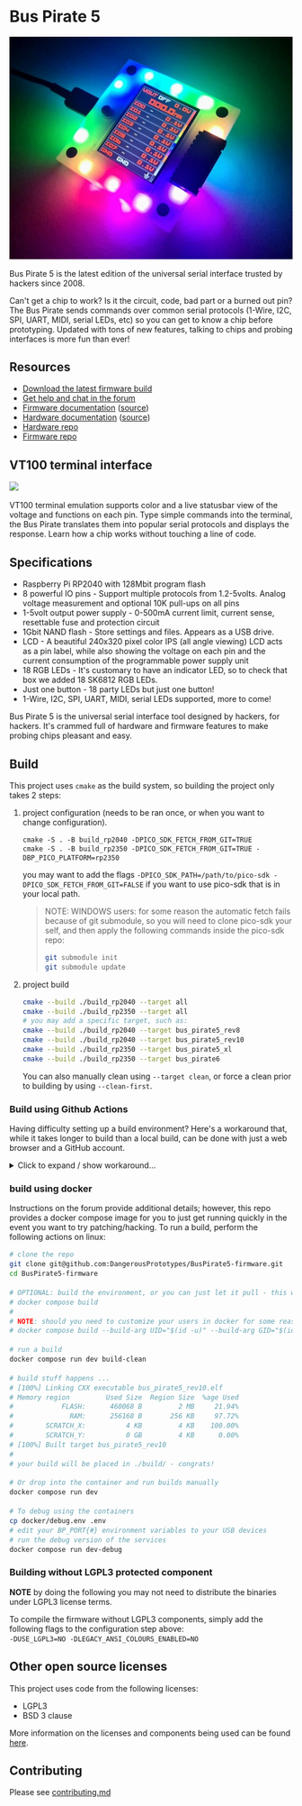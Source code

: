 # Bus Pirate 5

![](./img/bp5rev10-cover-angle.jpg)

Bus Pirate 5 is the latest edition of the universal serial interface trusted by hackers since 2008.

Can't get a chip to work? Is it the circuit, code, bad part or a burned out pin? The Bus Pirate sends commands over common serial protocols (1-Wire, I2C, SPI, UART, MIDI, serial LEDs, etc) so you can get to know a chip before prototyping. Updated with tons of new features, talking to chips and probing interfaces is more fun than ever!

## Resources

- [Download the latest firmware build](https://forum.buspirate.com/t/bus-pirate-5-auto-build-main-branch/20/99999)
- [Get help and chat in the forum](https://forum.buspirate.com/)
- [Firmware documentation](https://firmware.buspirate.com/) ([source](https://github.com/DangerousPrototypes/BusPirate5-docs-firmware))
- [Hardware documentation](https://hardware.buspirate.com/) ([source](https://github.com/DangerousPrototypes/BusPirate5-docs-hardware))
- [Hardware repo](https://github.com/DangerousPrototypes/BusPirate5-hardware)
- [Firmware repo](https://github.com/DangerousPrototypes/BusPirate5-firmware)

## VT100 terminal interface

![](./img/teraterm-done.png)

VT100 terminal emulation supports color and a live statusbar view of the voltage and functions on each pin. Type simple commands into the terminal, the Bus Pirate translates them into popular serial protocols and displays the response. Learn how a chip works without touching a line of code.

## Specifications

- Raspberry Pi RP2040 with 128Mbit program flash
- 8 powerful IO pins - Support multiple protocols from 1.2-5volts. Analog voltage measurement and optional 10K pull-ups on all pins
- 1-5volt output power supply - 0-500mA current limit, current sense, resettable fuse and protection circuit
- 1Gbit NAND flash - Store settings and files. Appears as a USB drive.
- LCD - A beautiful 240x320 pixel color IPS (all angle viewing) LCD acts as a pin label, while also showing the voltage on each pin and the current consumption of the programmable power supply unit
- 18 RGB LEDs - It's customary to have an indicator LED, so to check that box we added 18 SK6812 RGB LEDs.
- Just one button - 18 party LEDs but just one button!
- 1-Wire, I2C, SPI, UART, MIDI, serial LEDs supported, more to come!

Bus Pirate 5 is the universal serial interface tool designed by hackers, for hackers. It's crammed full of hardware and firmware features to make probing chips pleasant and easy.  

## Build

This project uses `cmake` as the build system, so building the project only takes 2 steps:
1. project configuration (needs to be ran once, or when you want to change configuration).  
    ```
    cmake -S . -B build_rp2040 -DPICO_SDK_FETCH_FROM_GIT=TRUE
    cmake -S . -B build_rp2350 -DPICO_SDK_FETCH_FROM_GIT=TRUE -DBP_PICO_PLATFORM=rp2350
    ```
    you may want to add the flags `-DPICO_SDK_PATH=/path/to/pico-sdk -DPICO_SDK_FETCH_FROM_GIT=FALSE` if you want to use pico-sdk that is in your local path.  
    > NOTE: WINDOWS users: for some reason the automatic fetch fails because of git submodule, so you will need to clone pico-sdk your self, and then
    > apply the following commands inside the pico-sdk repo:  
    > ```bash
    > git submodule init
    > git submodule update
    > ```
    
2. project build
    ```bash
    cmake --build ./build_rp2040 --target all
    cmake --build ./build_rp2350 --target all
    # you may add a specific target, such as:
    cmake --build ./build_rp2040 --target bus_pirate5_rev8
    cmake --build ./build_rp2040 --target bus_pirate5_rev10
    cmake --build ./build_rp2350 --target bus_pirate5_xl
    cmake --build ./build_rp2350 --target bus_pirate6
    ```
    You can also manually clean using `--target clean`, or
    force a clean prior to building by using `--clean-first`.

### Build using Github Actions

Having difficulty setting up a build environment?  Here's a
workaround that, while it takes longer to build than a local build,
can be done with just a web browser and a GitHub account.

<details><summary>Click to expand / show workaround...</summary><P/>

Example:
1. Presume you've forked the repository into your GitHub account, and have a local branch you've named `fix_branch` with your changes.
1. Next, click on the `Actions` tab (near top of the UI, to the right of `<> Code` and `Pull Requests`
1. If this is the first time you've done this, you may need to authorize the github actions to run on your fork.  This is a one-time operation.
1. Otherwise, click on the `CMake` workflow listed on the left.
1. Note that the page will say, `This workflow has a workflow_run event trigger.`  That means you can run the action manually on a branch of your choice.
1. Click the `Run workflow` button, select the branch you created (e.g., `fix_branch`), and click the `Run workflow` button.
1. Wait a few seconds, then refresh the page, and you should see the workflow running.  It may take a few minutes to complete (e.g., **4-7 minutes** is normal.)
1. Once the workflow completes (shows green checkmark), click on the job to see details.  At the bottom of the page should be the generated artifacts, with download links.
1. Download the artifact of interest. BP5 firmware can be found in `firmware-rp2040-*`, while the BP5XL and BP6 firmwares can be found in `firmware-rp2350-*`.

That's it!  You now have a firmware build without having to have installed a local build environment.

</details>

### build using docker

Instructions on the forum provide additional details; however, this repo provides a docker compose image for you to just get running quickly in the event you want to try patching/hacking.
To run a build, perform the following actions on linux:

```sh
# clone the repo
git clone git@github.com:DangerousPrototypes/BusPirate5-firmware.git
cd BusPirate5-firmware

# OPTIONAL: build the environment, or you can just let it pull - this will happen automatically in vscode using the devcontainers
# docker compose build
#
# NOTE: should you need to customize your users in docker for some reason:
# docker compose build --build-arg UID="$(id -u)" --build-arg GID="$(id -g)" --build-arg USERNAME="build" dev

# run a build
docker compose run dev build-clean

# build stuff happens ...
# [100%] Linking CXX executable bus_pirate5_rev10.elf
# Memory region         Used Size  Region Size  %age Used
#            FLASH:      460068 B         2 MB     21.94%
#              RAM:      256168 B       256 KB     97.72%
#        SCRATCH_X:          4 KB         4 KB    100.00%
#        SCRATCH_Y:          0 GB         4 KB      0.00%
# [100%] Built target bus_pirate5_rev10
#
# your build will be placed in ./build/ - congrats!

# Or drop into the container and run builds manually
docker compose run dev

# To debug using the containers
cp docker/debug.env .env
# edit your BP_PORT{#} environment variables to your USB devices
# run the debug version of the services
docker compose run dev-debug
```

### Building without LGPL3 protected component
**NOTE** by doing the following you may not need to distribute the binaries under LGPL3 license terms. 

To compile the firmware without LGPL3 components, simply add the following flags to the configuration step above:  
`-DUSE_LGPL3=NO -DLEGACY_ANSI_COLOURS_ENABLED=NO`

## Other open source licenses

This project uses code from the following licenses:  
* LGPL3  
* BSD 3 clause 

More information on the licenses and components being used can be found [here](docs/licenses.md).  

## Contributing
Please see [contributing.md](docs/contributing.md)


